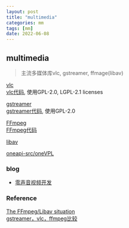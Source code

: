 ```yaml
---
layout: post
title: "multimedia"
categories: mm
tags: [mm]
date: 2022-06-08
---
```


## multimedia
> 主流多媒体库vlc, gstreamer, ffmage(libav)

[vlc](https://www.videolan.org/)  
[vlc代码](https://github.com/videolan/vlc), 使用GPL-2.0, LGPL-2.1 licenses

[gstreamer](https://gstreamer.freedesktop.org/)  
[gstreamer代码](https://gitlab.freedesktop.org/gstreamer/gstreamer), 使用GPL-2.0

[FFmpeg](https://ffmpeg.org/)  
[FFmpeg代码](https://ffmpeg.org/download.html)  

[libav](https://libav.org/)  

[oneapi-src/oneVPL](https://github.com/oneapi-src/oneVPL)  

### blog
* [零声音视频开发](https://www.zhihu.com/people/linuxyin-shi-pin)  

### Reference
[The FFmpeg/Libav situation](http://blog.pkh.me/p/13-the-ffmpeg-libav-situation.html)  
[gstreamer，vlc，ffmpeg比较](https://blog.csdn.net/rocvfx/article/details/51577322)  
